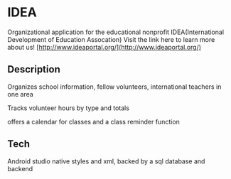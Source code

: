 # IDEA
Organizational application for the educational nonprofit IDEA(International Development of Education Assocation)
Visit the link here to learn more about us! [http://www.ideaportal.org/](http://www.ideaportal.org/)

## Description
Organizes school information, fellow volunteers, international teachers in one area

Tracks volunteer hours by type and totals

offers a calendar for classes and a class reminder function

## Tech
Android studio native styles and xml, backed by a sql database and backend
